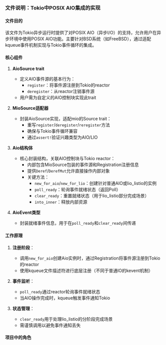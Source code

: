 ### 文件说明：Tokio中POSIX AIO集成的实现

#### 文件目的
该文件为Tokio异步运行时提供了对POSIX AIO（异步I/O）的支持，允许用户在异步环境中使用POSIX AIO功能。主要针对BSD系统（如FreeBSD），通过适配kqueue事件机制实现与Tokio事件循环的集成。

#### 核心组件

1. **AioSource trait**
   - 定义AIO事件源的基本行为：
     - `register`：将事件源注册到Tokio的reactor
     - `deregister`：从reactor注销事件源
   - 用户需为自定义的AIO控制块实现此trait

2. **MioSource适配器**
   - 封装AioSource实现，适配mio的Source trait：
     - 重写`register`/`deregister`/`reregister`方法
     - 确保与Tokio事件循环兼容
     - 通过`assert!`验证兴趣类型为AIO/LIO

3. **Aio结构体**
   - 核心封装结构，关联AIO控制块与Tokio reactor：
     - 内部包含MioSource包装的事件源和Registration注册信息
     - 提供`Deref`/`DerefMut`允许直接操作内部对象
     - 关键方法：
       - `new_for_aio`/`new_for_lio`：创建针对普通AIO或lio_listio的实例
       - `poll_ready`：轮询事件就绪状态（返回Poll<ReadyEvent>）
       - `clear_ready`：重置就绪状态（用于lio_listio部分完成场景）
       - `into_inner`：释放内部资源

4. **AioEvent类型**
   - 封装就绪事件信息，用于在`poll_ready`和`clear_ready`间传递

#### 工作原理
1. **注册阶段**：
   - 调用`new_for_aio`创建Aio实例时，通过Registration将事件源注册到Tokio的reactor
   - 使用kqueue文件描述符进行底层注册（不同于普通IO的kevent机制）

2. **事件监听**：
   - `poll_ready`通过reactor轮询事件就绪状态
   - 当AIO操作完成时，kqueue触发事件通知Tokio

3. **状态管理**：
   - `clear_ready`用于处理lio_listio的分阶段完成场景
   - 需谨慎调用以避免事件通知丢失

#### 项目中的角色